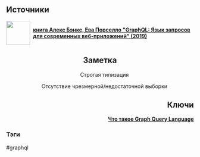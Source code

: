 <h2 align="left">Источники</h2>
<div style="text-align: left">
  <ul style="list-style-type: none; padding: 0">
    <li style="display: flex; align-items: center">
      <img
        style="margin-right: 8px; width: 64px; height: 64px; object-fit: cover"
        src="https://www.litres.ru/pub/c/cover/64085636.jpg"
      />
      <strong><a href="https://vk.com/wall-105439414_390">книга Алекс Бэнкс, Ева Порселло "GraphQL: Язык запросов для современных веб-приложений" (2019)</a></strong>
    </li>
  </ul>
</div>
<h2 align="center">Заметка</h2>
<div align="center">
	<ul style="list-style-type: none">
		<li><p>Строгая типизация</p></li>
		<li><p>Отсутствие чрезмерной/недостаточной выборки</p></li>
	</ul>
</div>
<h2 align="right">Ключи</h2>
<div style="display: flex; align-items: flex-start;">
  <ul style="list-style-type: none; margin: 0; padding: 0; text-align: right; flex-grow: 1;">
    <li>
	    <strong><a href="obsidian://open?file=GraphQL/Что такое Graph Query Language">Что такое Graph Query Language</a></strong>
	</li>
  </ul>
</div>
<h3 align="left">Тэги</h3>
#graphql 